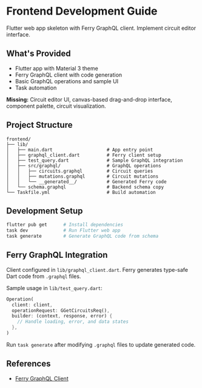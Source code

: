 # Frontend Development Guide

Flutter web app skeleton with Ferry GraphQL client. Implement circuit editor interface.

## What's Provided

- Flutter app with Material 3 theme
- Ferry GraphQL client with code generation
- Basic GraphQL operations and sample UI
- Task automation

**Missing:** Circuit editor UI, canvas-based drag-and-drop interface, component palette, circuit visualization.

## Project Structure

```
frontend/
├── lib/
│   ├── main.dart                    # App entry point
│   ├── graphql_client.dart          # Ferry client setup
│   ├── test_query.dart              # Sample GraphQL integration
│   ├── src/graphql/                 # GraphQL operations
│   │   ├── circuits.graphql         # Circuit queries
│   │   ├── mutations.graphql        # Circuit mutations
│   │   └── __generated__/           # Generated Ferry code
│   └── schema.graphql               # Backend schema copy
└── Taskfile.yml                     # Build automation
```

## Development Setup

```bash
flutter pub get      # Install dependencies
task dev             # Run Flutter web app
task generate        # Generate GraphQL code from schema
```

## Ferry GraphQL Integration

Client configured in `lib/graphql_client.dart`. Ferry generates type-safe Dart code from `.graphql` files.

Sample usage in `lib/test_query.dart`:
```dart
Operation(
  client: client,
  operationRequest: GGetCircuitsReq(),
  builder: (context, response, error) {
    // Handle loading, error, and data states
  },
)
```

Run `task generate` after modifying `.graphql` files to update generated code.

## References

- [Ferry GraphQL Client](https://ferrygraphql.com/)